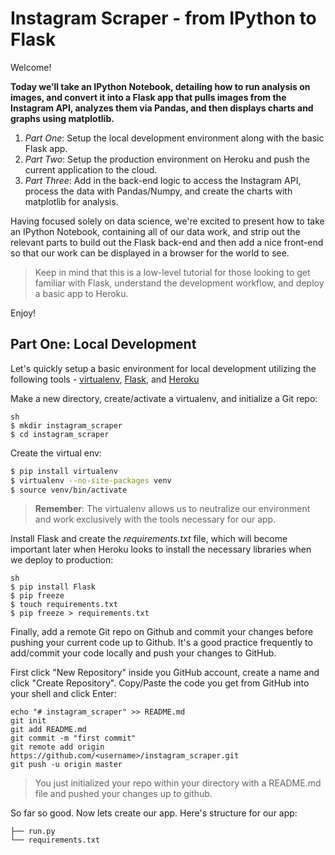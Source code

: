 # Instagram Scraper - from IPython to Flask  

Welcome! 

**Today we’ll take an IPython Notebook, detailing how to run analysis on images, and convert it into a Flask app that pulls images from the Instagram API, analyzes them via Pandas, and then displays charts and graphs using matplotlib.**

1. *Part One*: Setup the local development environment along with the basic Flask app.
1. *Part Two*: Setup the production environment on Heroku and push the current application to the cloud.
1. *Part Three*: Add in the back-end logic to access the Instagram API, process the data with Pandas/Numpy, and create the charts with matplotlib for analysis.

Having focused solely on data science, we're excited to present how to take an IPython Notebook, containing all of our data work, and strip out the relevant parts to build out the Flask back-end and then add a nice front-end so that our work can be displayed in a browser for the world to see.

> Keep in mind that this is a low-level tutorial for those looking to get familiar with Flask, understand the development workflow, and deploy a basic app to Heroku.

Enjoy!

## Part One: Local Development

Let's quickly setup a basic environment for local development utilizing the following tools - [virtualenv](http://www.virtualenv.org/en/latest/), [Flask](http://flask.pocoo.org/), and [Heroku](https://heroku.com)

Make a new directory, create/activate a virtualenv, and initialize a Git repo:

```
sh
$ mkdir instagram_scraper
$ cd instagram_scraper
```


Create the virtual env:
```sh
$ pip install virtualenv
$ virtualenv --no-site-packages venv
$ source venv/bin/activate
```


> **Remember**: The virtualenv allows us to neutralize our environment and work exclusively with the tools necessary for our app.

Install Flask and create the *requirements.txt* file, which will become important later when Heroku looks to install the necessary libraries when we deploy to production:

```
sh
$ pip install Flask
$ pip freeze
$ touch requirements.txt
$ pip freeze > requirements.txt
```

Finally, add a remote Git repo on Github and commit your changes before pushing your current code up to Github. It's  a good practice frequently to add/commit your code locally and push your changes to GitHub. 

First click "New Repository" inside you GitHub account, create a name and click "Create Repository". Copy/Paste the code you get from GitHub into your shell and click Enter:

```
echo "# instagram_scraper" >> README.md
git init
git add README.md
git commit -m "first commit"
git remote add origin https://github.com/<username>/instagram_scraper.git
git push -u origin master
```

> You just initialized your repo within your directory with a README.md file and pushed your changes up to github. 


So far so good. Now lets create our app. Here's structure for our app:
```
├── run.py
└── requirements.txt
```